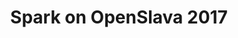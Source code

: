 ---
title: "Spark on OpenSlava 2017"
description: "I will show how you can leverage the containers and run the Spark cluster in PaaS, namely OpenShift and Kubernetes. For demonstration purposes, I'll be demoing the Blockchain analysis in Jupyter notebook using the Spark cluster running in OpenShift, everything dockerized. I am out of buzzwords."
link: "https://www.openslava.sk/2017/#/sessions/5"
tags: ["spark", "OpenSlava", "openshift", "kubernetes-operator"]
weight: 500
year: 2017
draft: false
---